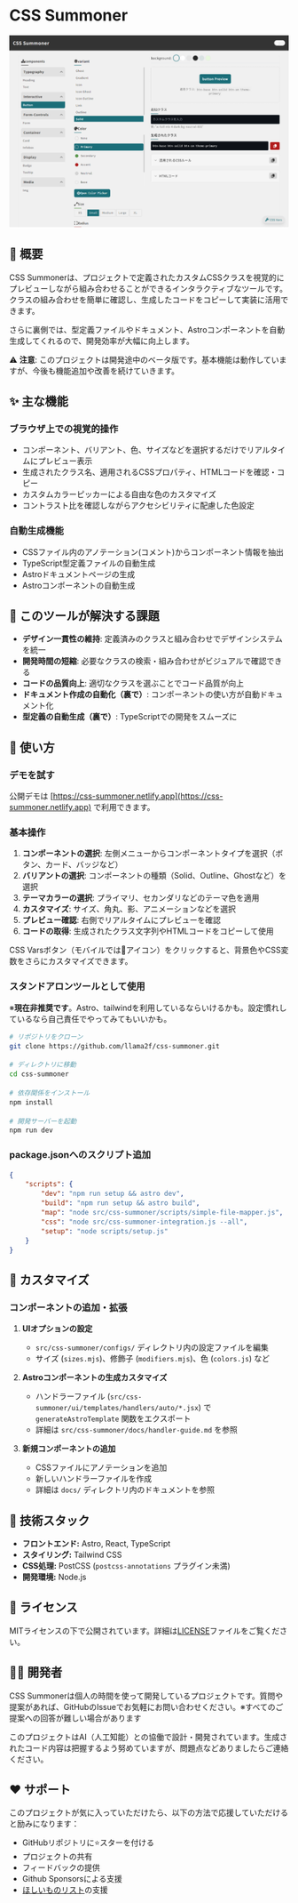 # CSS Summoner

![CSS Summonerのスクリーンショット](public/images/screenShot-PC.png)

## 🌟 概要

CSS Summonerは、プロジェクトで定義されたカスタムCSSクラスを視覚的にプレビューしながら組み合わせることができるインタラクティブなツールです。クラスの組み合わせを簡単に確認し、生成したコードをコピーして実装に活用できます。

さらに裏側では、型定義ファイルやドキュメント、Astroコンポーネントを自動生成してくれるので、開発効率が大幅に向上します。

⚠️ **注意**: このプロジェクトは開発途中のベータ版です。基本機能は動作していますが、今後も機能追加や改善を続けていきます。

## ✨ 主な機能

### ブラウザ上での視覚的操作

- コンポーネント、バリアント、色、サイズなどを選択するだけでリアルタイムにプレビュー表示
- 生成されたクラス名、適用されるCSSプロパティ、HTMLコードを確認・コピー
- カスタムカラーピッカーによる自由な色のカスタマイズ
- コントラスト比を確認しながらアクセシビリティに配慮した色設定

### 自動生成機能

- CSSファイル内のアノテーション(コメント)からコンポーネント情報を抽出
- TypeScript型定義ファイルの自動生成
- Astroドキュメントページの生成
- Astroコンポーネントの自動生成

## 🎯 このツールが解決する課題

- **デザイン一貫性の維持**: 定義済みのクラスと組み合わせでデザインシステムを統一
- **開発時間の短縮**: 必要なクラスの検索・組み合わせがビジュアルで確認できる
- **コードの品質向上**: 適切なクラスを選ぶことでコード品質が向上
- **ドキュメント作成の自動化（裏で）**: コンポーネントの使い方が自動ドキュメント化
- **型定義の自動生成（裏で）**: TypeScriptでの開発をスムーズに

## 🚀 使い方

### デモを試す

公開デモは [https://css-summoner.netlify.app](https://css-summoner.netlify.app) で利用できます。

### 基本操作

1. **コンポーネントの選択**: 左側メニューからコンポーネントタイプを選択（ボタン、カード、バッジなど）
2. **バリアントの選択**: コンポーネントの種類（Solid、Outline、Ghostなど）を選択
3. **テーマカラーの選択**: プライマリ、セカンダリなどのテーマ色を適用
4. **カスタマイズ**: サイズ、角丸、影、アニメーションなどを選択
5. **プレビュー確認**: 右側でリアルタイムにプレビューを確認
6. **コードの取得**: 生成されたクラス文字列やHTMLコードをコピーして使用

CSS Varsボタン（モバイルでは🎨アイコン）をクリックすると、背景色やCSS変数をさらにカスタマイズできます。

### スタンドアロンツールとして使用

※**現在非推奨です**。Astro、tailwindを利用しているならいけるかも。設定慣れしているなら自己責任でやってみてもいいかも。

```bash
# リポジトリをクローン
git clone https://github.com/llama2f/css-summoner.git

# ディレクトリに移動
cd css-summoner

# 依存関係をインストール
npm install

# 開発サーバーを起動
npm run dev

```

### package.jsonへのスクリプト追加

```json
{
	"scripts": {
		"dev": "npm run setup && astro dev",
		"build": "npm run setup && astro build",
		"map": "node src/css-summoner/scripts/simple-file-mapper.js",
		"css": "node src/css-summoner-integration.js --all",
		"setup": "node scripts/setup.js"
	}
}
```

## 🔧 カスタマイズ

### コンポーネントの追加・拡張

1. **UIオプションの設定**

   - `src/css-summoner/configs/` ディレクトリ内の設定ファイルを編集
   - サイズ (`sizes.mjs`)、修飾子 (`modifiers.mjs`)、色 (`colors.js`) など

2. **Astroコンポーネントの生成カスタマイズ**

   - ハンドラーファイル (`src/css-summoner/ui/templates/handlers/auto/*.jsx`) で `generateAstroTemplate` 関数をエクスポート
   - 詳細は `src/css-summoner/docs/handler-guide.md` を参照

3. **新規コンポーネントの追加**
   - CSSファイルにアノテーションを追加
   - 新しいハンドラーファイルを作成
   - 詳細は `docs/` ディレクトリ内のドキュメントを参照

## 🧩 技術スタック

- **フロントエンド:** Astro, React, TypeScript
- **スタイリング:** Tailwind CSS
- **CSS処理:** PostCSS (`postcss-annotations` プラグイン未満)
- **開発環境:** Node.js

## 📄 ライセンス

MITライセンスの下で公開されています。詳細は[LICENSE](LICENSE)ファイルをご覧ください。

## 👨‍💻 開発者

CSS Summonerは個人の時間を使って開発しているプロジェクトです。質問や提案があれば、GitHubのIssueでお気軽にお問い合わせください。※すべてのご提案への回答が難しい場合があります

このプロジェクトはAI（人工知能）との協働で設計・開発されています。生成されたコード内容は把握するよう努めていますが、問題点などありましたらご連絡ください。

## ❤️ サポート

このプロジェクトが気に入っていただけたら、以下の方法で応援していただけると励みになります：

- GitHubリポジトリに⭐️スターを付ける
- プロジェクトの共有
- フィードバックの提供
- Github Sponsorsによる支援
- [ほしいものリスト](https://www.amazon.jp/hz/wishlist/ls/3FM7AUUJFZ893?ref_=wl_share)の支援
